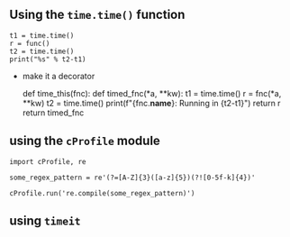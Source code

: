## Using the `time.time()` function

    t1 = time.time()
    r = func()
    t2 = time.time()
    print("%s" % t2-t1)

- make it a decorator
            
    def time_this(fnc):
        def timed_fnc(*a, **kw):
            t1 = time.time()
            r = fnc(*a, **kw)
            t2 = time.time()
            print(f"{fnc.__name__}: Running in {t2-t1}")
            return r
        return timed_fnc

## using the `cProfile` module

    import cProfile, re

    some_regex_pattern = re'(?=[A-Z]{3}([a-z]{5})(?![0-5f-k]{4})'

    cProfile.run('re.compile(some_regex_pattern)')

## using `timeit`
